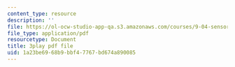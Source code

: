 ```yaml
---
content_type: resource
description: ''
file: https://ol-ocw-studio-app-qa.s3.amazonaws.com/courses/9-04-sensory-systems-fall-2013/1a23be6968b9bbf47767bd674a890085_-2d9XooPwHo.pdf
file_type: application/pdf
resourcetype: Document
title: 3play pdf file
uid: 1a23be69-68b9-bbf4-7767-bd674a890085
---
```

